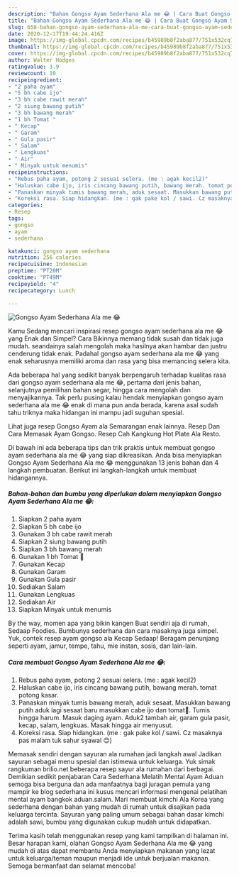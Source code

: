 ```yaml
---
description: "Bahan Gongso Ayam Sederhana Ala me 😂 | Cara Buat Gongso Ayam Sederhana Ala me 😂 Yang Sedap"
title: "Bahan Gongso Ayam Sederhana Ala me 😂 | Cara Buat Gongso Ayam Sederhana Ala me 😂 Yang Sedap"
slug: 658-bahan-gongso-ayam-sederhana-ala-me-cara-buat-gongso-ayam-sederhana-ala-me-yang-sedap
date: 2020-12-17T19:44:24.416Z
image: https://img-global.cpcdn.com/recipes/b45989b8f2aba877/751x532cq70/gongso-ayam-sederhana-ala-me-😂-foto-resep-utama.jpg
thumbnail: https://img-global.cpcdn.com/recipes/b45989b8f2aba877/751x532cq70/gongso-ayam-sederhana-ala-me-😂-foto-resep-utama.jpg
cover: https://img-global.cpcdn.com/recipes/b45989b8f2aba877/751x532cq70/gongso-ayam-sederhana-ala-me-😂-foto-resep-utama.jpg
author: Walter Hodges
ratingvalue: 3.9
reviewcount: 10
recipeingredient:
- "2 paha ayam"
- "5 bh cabe ijo"
- "3 bh cabe rawit merah"
- "2 siung bawang putih"
- "3 bh bawang merah"
- "1 bh Tomat "
- " Kecap"
- " Garam"
- " Gula pasir"
- " Salam"
- " Lengkuas"
- " Air"
- " Minyak untuk menumis"
recipeinstructions:
- "Rebus paha ayam, potong 2 sesuai selera. (me : agak kecil2)"
- "Haluskan cabe ijo, iris cincang bawang putih, bawang merah. tomat potong kasar."
- "Panaskan minyak tumis bawang merah, aduk sesaat. Masukkan bawang putih aduk lagi sesaat baru masukkan cabe ijo dan tomat🍅. Tumis hingga harum. Masuk daging ayam. Aduk2 tambah air, garam gula pasir, kecap, salam, lengkuas. Masak hingga air menyusut."
- "Koreksi rasa. Siap hidangkan. (me : gak pake kol / sawi. Cz masaknya pas malam tuk sahur syawal 😊)"
categories:
- Resep
tags:
- gongso
- ayam
- sederhana

katakunci: gongso ayam sederhana 
nutrition: 256 calories
recipecuisine: Indonesian
preptime: "PT20M"
cooktime: "PT49M"
recipeyield: "4"
recipecategory: Lunch

---
```



![Gongso Ayam Sederhana Ala me 😂](https://img-global.cpcdn.com/recipes/b45989b8f2aba877/751x532cq70/gongso-ayam-sederhana-ala-me-😂-foto-resep-utama.jpg)

Kamu Sedang mencari inspirasi resep gongso ayam sederhana ala me 😂 yang Enak dan Simpel? Cara Bikinnya memang tidak susah dan tidak juga mudah. seandainya salah mengolah maka hasilnya akan hambar dan justru cenderung tidak enak. Padahal gongso ayam sederhana ala me 😂 yang enak seharusnya memiliki aroma dan rasa yang bisa memancing selera kita.

Ada beberapa hal yang sedikit banyak berpengaruh terhadap kualitas rasa dari gongso ayam sederhana ala me 😂, pertama dari jenis bahan, selanjutnya pemilihan bahan segar, hingga cara mengolah dan menyajikannya. Tak perlu pusing kalau hendak menyiapkan gongso ayam sederhana ala me 😂 enak di mana pun anda berada, karena asal sudah tahu triknya maka hidangan ini mampu jadi suguhan spesial.

Lihat juga resep Gongso Ayam ala Semarangan enak lainnya. Resep Dan Cara Memasak Ayam Gongso. Resep Cah Kangkung Hot Plate Ala Resto.


Di bawah ini ada beberapa tips dan trik praktis untuk membuat gongso ayam sederhana ala me 😂 yang siap dikreasikan. Anda bisa menyiapkan Gongso Ayam Sederhana Ala me 😂 menggunakan 13 jenis bahan dan 4 langkah pembuatan. Berikut ini langkah-langkah untuk membuat hidangannya.

<!--inarticleads1-->

##### Bahan-bahan dan bumbu yang diperlukan dalam menyiapkan Gongso Ayam Sederhana Ala me 😂:

1. Siapkan 2 paha ayam
1. Siapkan 5 bh cabe ijo
1. Gunakan 3 bh cabe rawit merah
1. Siapkan 2 siung bawang putih
1. Siapkan 3 bh bawang merah
1. Gunakan 1 bh Tomat 🍅
1. Gunakan  Kecap
1. Gunakan  Garam
1. Gunakan  Gula pasir
1. Sediakan  Salam
1. Gunakan  Lengkuas
1. Sediakan  Air
1. Siapkan  Minyak untuk menumis


By the way, momen apa yang bikin kangen Buat sendiri aja di rumah, Sedaap Foodies. Bumbunya sederhana dan cara masaknya juga simpel. Yuk, contek resep ayam gongso ala Kecap Sedaap! Beragam penunjang seperti ayam, jamur, tempe, tahu, mie instan, sosis, dan lain-lain. 

<!--inarticleads2-->

##### Cara membuat Gongso Ayam Sederhana Ala me 😂:

1. Rebus paha ayam, potong 2 sesuai selera. (me : agak kecil2)
1. Haluskan cabe ijo, iris cincang bawang putih, bawang merah. tomat potong kasar.
1. Panaskan minyak tumis bawang merah, aduk sesaat. Masukkan bawang putih aduk lagi sesaat baru masukkan cabe ijo dan tomat🍅. Tumis hingga harum. Masuk daging ayam. Aduk2 tambah air, garam gula pasir, kecap, salam, lengkuas. Masak hingga air menyusut.
1. Koreksi rasa. Siap hidangkan. (me : gak pake kol / sawi. Cz masaknya pas malam tuk sahur syawal 😊)


Memasak sendiri dengan sayuran ala rumahan jadi langkah awal Jadikan sayuran sebagai menu spesial dan istimewa untuk keluarga. Yuk simak rangkuman brilio.net beberapa resep sayur ala rumahan dari berbagai. Demikian sedikit penjabaran Cara Sederhana Melatih Mental Ayam Aduan semoga bisa berguna dan ada manfaatnya bagi juragan pemula yang mampir ke blog sederhana ini kusus mencari informasi mengenai pelatihan mental ayam bangkok aduan.salam. Mari membuat kimchi Ala Korea yang sederhana dengan bahan yang mudah di rumah untuk disajikan pada keluarga tercinta. Sayuran yang paling umum sebagai bahan dasar kimchi adalah sawi, bumbu yang digunakan cukup mudah untuk didapatkan. 

Terima kasih telah menggunakan resep yang kami tampilkan di halaman ini. Besar harapan kami, olahan Gongso Ayam Sederhana Ala me 😂 yang mudah di atas dapat membantu Anda menyiapkan makanan yang lezat untuk keluarga/teman maupun menjadi ide untuk berjualan makanan. Semoga bermanfaat dan selamat mencoba!
